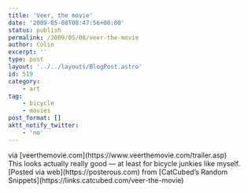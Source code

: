 ```yaml
---
title: 'Veer, the movie'
date: '2009-05-08T08:47:56+00:00'
status: publish
permalink: /2009/05/08/veer-the-movie
author: Colin
excerpt: ''
type: post
layout: '../../layouts/BlogPost.astro'
id: 519
category:
    - art
tag:
    - bicycle
    - movies
post_format: []
aktt_notify_twitter:
    - 'no'
---
```

<div><object data="https://www.youtube.com/v/Jyv0JchtTpQ&hl=en&fs=1&ap=%2526fmt%3D18" height="344" type="application/x-shockwave-flash" width="425"><param name="allowFullScreen" value="true"></param><param name="allowscriptaccess" value="always"></param><param name="src" value="https://www.youtube.com/v/Jyv0JchtTpQ&hl=en&fs=1&ap=%2526fmt%3D18"></param><param name="allowfullscreen" value="true"></param></object><div class="posterous_quote_citation">via [veerthemovie.com](https://www.veerthemovie.com/trailer.asp)</div>This looks actually really good — at least for bicycle junkies like myself.

</div>[Posted via web](https://posterous.com) from [CatCubed’s Random Snippets](https://links.catcubed.com/veer-the-movie)